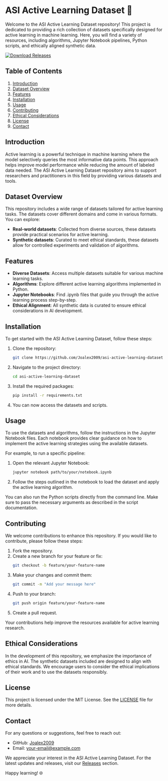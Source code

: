 # ASI Active Learning Dataset 🌟

Welcome to the ASI Active Learning Dataset repository! This project is dedicated to providing a rich collection of datasets specifically designed for active learning in machine learning. Here, you will find a variety of resources, including algorithms, Jupyter Notebook pipelines, Python scripts, and ethically aligned synthetic data. 

[![Download Releases](https://img.shields.io/badge/Download_Releases-blue.svg)](https://github.com/Joalex2009/asi-active-learning-dataset/releases)

## Table of Contents

1. [Introduction](#introduction)
2. [Dataset Overview](#dataset-overview)
3. [Features](#features)
4. [Installation](#installation)
5. [Usage](#usage)
6. [Contributing](#contributing)
7. [Ethical Considerations](#ethical-considerations)
8. [License](#license)
9. [Contact](#contact)

## Introduction

Active learning is a powerful technique in machine learning where the model selectively queries the most informative data points. This approach helps improve model performance while reducing the amount of labeled data needed. The ASI Active Learning Dataset repository aims to support researchers and practitioners in this field by providing various datasets and tools.

## Dataset Overview

This repository includes a wide range of datasets tailored for active learning tasks. The datasets cover different domains and come in various formats. You can explore:

- **Real-world datasets**: Collected from diverse sources, these datasets provide practical scenarios for active learning.
- **Synthetic datasets**: Curated to meet ethical standards, these datasets allow for controlled experiments and validation of algorithms.

## Features

- **Diverse Datasets**: Access multiple datasets suitable for various machine learning tasks.
- **Algorithms**: Explore different active learning algorithms implemented in Python.
- **Jupyter Notebooks**: Find .ipynb files that guide you through the active learning process step-by-step.
- **Ethical Alignment**: All synthetic data is curated to ensure ethical considerations in AI development.

## Installation

To get started with the ASI Active Learning Dataset, follow these steps:

1. Clone the repository:
   ```bash
   git clone https://github.com/Joalex2009/asi-active-learning-dataset.git
   ```

2. Navigate to the project directory:
   ```bash
   cd asi-active-learning-dataset
   ```

3. Install the required packages:
   ```bash
   pip install -r requirements.txt
   ```

4. You can now access the datasets and scripts.

## Usage

To use the datasets and algorithms, follow the instructions in the Jupyter Notebook files. Each notebook provides clear guidance on how to implement the active learning strategies using the available datasets.

For example, to run a specific pipeline:

1. Open the relevant Jupyter Notebook:
   ```bash
   jupyter notebook path/to/your/notebook.ipynb
   ```

2. Follow the steps outlined in the notebook to load the dataset and apply the active learning algorithm.

You can also run the Python scripts directly from the command line. Make sure to pass the necessary arguments as described in the script documentation.

## Contributing

We welcome contributions to enhance this repository. If you would like to contribute, please follow these steps:

1. Fork the repository.
2. Create a new branch for your feature or fix:
   ```bash
   git checkout -b feature/your-feature-name
   ```
3. Make your changes and commit them:
   ```bash
   git commit -m "Add your message here"
   ```
4. Push to your branch:
   ```bash
   git push origin feature/your-feature-name
   ```
5. Create a pull request.

Your contributions help improve the resources available for active learning research.

## Ethical Considerations

In the development of this repository, we emphasize the importance of ethics in AI. The synthetic datasets included are designed to align with ethical standards. We encourage users to consider the ethical implications of their work and to use the datasets responsibly.

## License

This project is licensed under the MIT License. See the [LICENSE](LICENSE) file for more details.

## Contact

For any questions or suggestions, feel free to reach out:

- GitHub: [Joalex2009](https://github.com/Joalex2009)
- Email: your-email@example.com

We appreciate your interest in the ASI Active Learning Dataset. For the latest updates and releases, visit our [Releases](https://github.com/Joalex2009/asi-active-learning-dataset/releases) section. 

Happy learning! 🌐